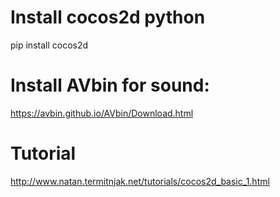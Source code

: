 # Install cocos2d python
pip install cocos2d

# Install AVbin for sound:
https://avbin.github.io/AVbin/Download.html

# Tutorial
http://www.natan.termitnjak.net/tutorials/cocos2d_basic_1.html